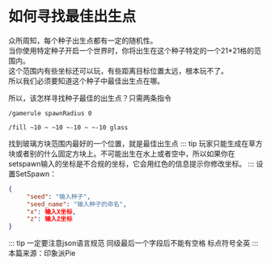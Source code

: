 # 如何寻找最佳出生点
众所周知，每个种子出生点都有一定的随机性。   
当你使用特定种子开启一个世界时，你将出生在这个种子特定的一个21*21格的范围内。    
这个范围内有些坐标还可以玩，有些距离目标位置太远，根本玩不了。    
所以我们必须要知道这个种子中最佳出生点在哪。   

所以，该怎样寻找种子最佳的出生点？只需两条指令
``` minecraft指令
/gamerule spawnRadius 0

/fill ~10 ~ ~10 ~-10 ~ ~-10 glass
```

找到玻璃方块范围内最好的一个位置，就是最佳出生点
::: tip
玩家只能生成在草方块或者别的什么固定方块上。不可能出生在水上或者空中，所以如果你在setspawn输入的坐标是不合规的坐标，它会用红色的信息提示你修改坐标。
:::
设置SetSpawn：
```json
{
     "seed": "输入种子", 
     "seed_name": "输入种子的命名", 
     "x": 输入X坐标, 
     "z": 输入Z坐标 
}   
```
::: tip
一定要注意json语言规范 同级最后一个字段后不能有空格 标点符号全英
:::
本篇来源：印象派Pie